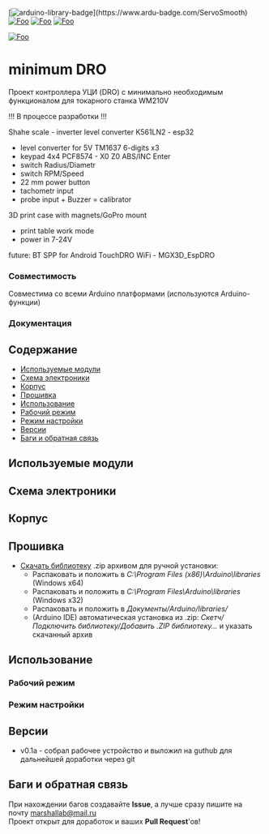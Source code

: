 [![arduino-library-badge](https://www.ardu-badge.com/badge/ServoSmooth.svg?)](https://www.ardu-badge.com/ServoSmooth)
[![Foo](https://img.shields.io/badge/Website-AlexGyver.ru-blue.svg?style=flat-square)](https://alexgyver.ru/)
[![Foo](https://img.shields.io/badge/%E2%82%BD$%E2%82%AC%20%D0%9D%D0%B0%20%D0%BF%D0%B8%D0%B2%D0%BE-%D1%81%20%D1%80%D1%8B%D0%B1%D0%BA%D0%BE%D0%B9-orange.svg?style=flat-square)](https://alexgyver.ru/support_alex/)
[![Foo](https://img.shields.io/badge/README-ENGLISH-blueviolet.svg?style=flat-square)](https://github-com.translate.goog/GyverLibs/ServoSmooth?_x_tr_sl=ru&_x_tr_tl=en)  

[![Foo](https://img.shields.io/badge/ПОДПИСАТЬСЯ-НА%20ОБНОВЛЕНИЯ-brightgreen.svg?style=social&logo=telegram&color=blue)](https://t.me/GyverLibs)

# minimum DRO
Проект контроллера УЦИ (DRO) с минимально необходимым функционалом для токарного станка WM210V

!!! В процессе разработки !!!

Shahe scale - inverter level converter K561LN2 - esp32 
 + level converter for 5V TM1637 6-digits x3
 + keypad 4x4 PCF8574 - X0 Z0 ABS/INC Enter
 + switch Radius/Diametr
 + switch RPM/Speed
 + 22 mm power button
 + tachometr input
 + probe input + Buzzer = calibrator

3D print case with magnets/GoPro mount
 - print table work mode
 - power in 7-24V

future:
 BT SPP for Android TouchDRO
 WiFi - MGX3D_EspDRO

### Совместимость
Совместима со всеми Arduino платформами (используются Arduino-функции)

### Документация

## Содержание
- [Используемые модули](#init)
- [Схема электроники](#schemes)
- [Корпус](#case)
- [Прошивка](#install)
- [Использование](#usage)
- [Рабочий режим](#workmode)
- [Режим настройки](#setupmode)
- [Версии](#versions)
- [Баги и обратная связь](#feedback)

<a id="init"></a>
## Используемые модули

<a id="schemes"></a>
## Схема электроники

<a id="case"></a>
## Корпус

<a id="install"></a>
## Прошивка
- [Скачать библиотеку](https://github.com/marshalab/minimum-DRO/archive/refs/heads/main.zip) .zip архивом для ручной установки:
    - Распаковать и положить в *C:\Program Files (x86)\Arduino\libraries* (Windows x64)
    - Распаковать и положить в *C:\Program Files\Arduino\libraries* (Windows x32)
    - Распаковать и положить в *Документы/Arduino/libraries/*
    - (Arduino IDE) автоматическая установка из .zip: *Скетч/Подключить библиотеку/Добавить .ZIP библиотеку…* и указать скачанный архив


<a id="#usage"></a>
## Использование

<a id="#workmode"></a>
### Рабочий режим

<a id="#setupmode"></a>
### Режим настройки

<a id="versions"></a>
## Версии
- v0.1a - собрал рабочее устройство и выложил на guthub для дальнейшей доработки через git

<a id="feedback"></a>
## Баги и обратная связь
При нахождении багов создавайте **Issue**, а лучше сразу пишите на почту [marshallab@mail.ru](mailto:marshallab@mail.ru)  
Проект открыт для доработок и ваших **Pull Request**'ов!
